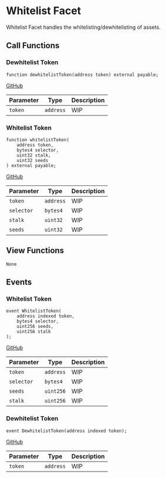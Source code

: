 # Whitelist Facet

Whitelist Facet handles the whitelisting/dewhitelisting of assets.

## Call Functions

### Dewhitelist Token

```solidity
function dewhitelistToken(address token) external payable;
```
[GitHub](https://github.com/BeanstalkFarms/Beanstalk/blob/master/protocol/contracts/farm/facets/WhitelistFacet.sol#L26)

| Parameter | Type      | Description |
|-----------|-----------|-------------|
| `token`   | `address` | WIP         |

### Whitelist Token

```solidity
function whitelistToken(
    address token,
    bytes4 selector,
    uint32 stalk,
    uint32 seeds
) external payable;
```
[GitHub](https://github.com/BeanstalkFarms/Beanstalk/blob/master/protocol/contracts/farm/facets/WhitelistFacet.sol#L31)

| Parameter  | Type      | Description |
|------------|-----------|-------------|
| `token`    | `address` | WIP         |
| `selector` | `bytes4`  | WIP         |
| `stalk`    | `uint32`  | WIP         |
| `seeds`    | `uint32`  | WIP         |

## View Functions

```solidity
None
```

## Events

### Whitelist Token

```solidity
event WhitelistToken(
    address indexed token,
    bytes4 selector,
    uint256 seeds,
    uint256 stalk
);
```
[GitHub](https://github.com/BeanstalkFarms/Beanstalk/blob/master/protocol/contracts/farm/facets/WhitelistFacet.sol#L17)

| Parameter  | Type      | Description |
|------------|-----------|-------------|
| `token`    | `address` | WIP         |
| `selector` | `bytes4`  | WIP         |
| `seeds`    | `uint256` | WIP         |
| `stalk`    | `uint256` | WIP         |

### Dewhitelist Token

```solidity
event DewhitelistToken(address indexed token);
```
[GitHub](https://github.com/BeanstalkFarms/Beanstalk/blob/master/protocol/contracts/farm/facets/WhitelistFacet.sol#L24)

| Parameter  | Type      | Description |
|------------|-----------|-------------|
| `token`    | `address` | WIP         |
